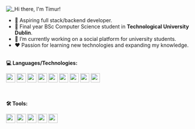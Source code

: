 <!-- ## Hi there, I'm Timur! I'm an Aspiring full stack developer with passion in learning new technology. 👋 -->
![_Hi there, I'm Timur! ](https://user-images.githubusercontent.com/40499701/153960813-36cbcf83-bf25-4713-a308-9ade7b14f81b.gif)

- 🚀 Aspiring full stack/backend developer.
- 📖 Final year BSc Computer Science student in **Technological University Dublin**.
- 🔨 I’m currently working on a social platform for university students.
- ❤️ Passion for learning new technologies and expanding my knowledge.<br><br>

<!-- Connect with me: [<img src="https://cdn.jsdelivr.net/gh/devicons/devicon/icons/linkedin/linkedin-original.svg" width="20" height="20"/>](https://www.linkedin.com/in/tsult/) -->

**💻 Languages/Technologies:**
<p float="left">
  <code><img src="https://cdn.jsdelivr.net/gh/devicons/devicon/icons/javascript/javascript-original.svg" width="25" height="25"/></code>
  <code><img src="https://cdn.jsdelivr.net/gh/devicons/devicon/icons/react/react-original.svg" width="25" height="25"/></code>
  <code><img src="https://cdn.jsdelivr.net/gh/devicons/devicon/icons/nodejs/nodejs-original.svg" width="25" height="25"/></code>
  <code><img src="https://cdn.jsdelivr.net/gh/devicons/devicon/icons/express/express-original.svg" width="25" height="25"/></code>
  <code><img src="https://cdn.jsdelivr.net/gh/devicons/devicon/icons/mongodb/mongodb-plain.svg" width="25" height="25"/></code>
  <code><img src="https://cdn.jsdelivr.net/gh/devicons/devicon/icons/java/java-original.svg" width="25" height="25"/></code>
  <code><img src="https://img.icons8.com/color/48/000000/delphi-ide.png" width="25" height="25"/></code>
  <code><img src="https://cdn.jsdelivr.net/gh/devicons/devicon/icons/python/python-original.svg" width="25" height="25"/></code>
  <code><img src="https://cdn.jsdelivr.net/gh/devicons/devicon/icons/c/c-original.svg" width="25" height="25"/></code>
  

</p><br>

**🛠️ Tools:**
<p float="left">
  <code><img src="https://cdn.jsdelivr.net/gh/devicons/devicon/icons/git/git-plain.svg" width="25" height="25"//></code>
  <code><img src="https://cdn.jsdelivr.net/gh/devicons/devicon/icons/github/github-original.svg" width="25" height="25"/></code>
  <code><img src="https://cdn.jsdelivr.net/gh/devicons/devicon/icons/jira/jira-original.svg" width="25" height="25" /></code>
  <code><img src="https://cdn.jsdelivr.net/gh/devicons/devicon/icons/trello/trello-plain.svg" width="25" height="25" /></code>
  <code><img src="https://user-images.githubusercontent.com/40499701/153964507-3fbc3f25-20bc-4ec7-b435-4ee9a5beec50.svg" width="25" height="25"/></code>
</p>

<!-- ## 🛠️ Tools
<p float="left">
  <img src="https://cdn.jsdelivr.net/gh/devicons/devicon/icons/git/git-plain.svg" width="35" height="35"//>
  <img src="https://cdn.jsdelivr.net/gh/devicons/devicon/icons/github/github-original-wordmark.svg" width="35" height="35"/>
  <img src="https://cdn.jsdelivr.net/gh/devicons/devicon/icons/jira/jira-original.svg" width="35" height="35" />
</p>

